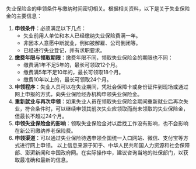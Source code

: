 失业保险金的申领条件与缴纳时间密切相关。根据相关资料，以下是关于失业保险金的主要信息：

1. **申领条件**：必须满足以下几点：
   - 失业前用人单位和本人已经缴纳失业保险费满一年。
   - 非因本人意愿中断就业，例如被解雇、公司倒闭等。
   - 已经进行失业登记，并有求职要求。
2. **缴费年限与领取期限**：缴费年限不同，领取失业保险金的期限也不同：
   - 缴费满1年不足5年的，最长可领取12个月。
   - 缴费满5年不足10年的，最长可领取18个月。
   - 缴费10年以上的，最长可领取24个月。
3. **申领程序**：失业人员可以在失业期间，凭社会保障卡或身份证件到现场或通过网上申报的方式，向失业保险经办机构申领失业保险金。
4. **重新就业与再次申领**：如果失业人员在领取失业保险金期间重新就业后再次失业，符合条件时，可以继续申领其前次失业应领取而尚未领取的失业保险金，但最长不超过24个月。
5. **申领失业保险金的影响**：领取失业保险金对以后找工作没有影响，也不会影响在新公司缴纳养老保险费。
6. **申领渠道**：可以通过失业保险待遇申领全国统一入口网站、微信、支付宝等方式进行网上申领。
以上信息来源于知乎、中华人民共和国人力资源和社会保障部、澎湃新闻和中国政府网。在实际操作中，建议咨询当地的社保部门，以获取最准确和最新的信息。
